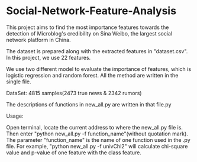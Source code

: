 # Social-Network-Feature-Analysis
This project aims to find the most importance features towards the detection of Microblog's credibility on Sina Weibo, the largest social network platform in China.

The dataset is prepared along with the extracted features in "dataset.csv". In this project, we use 22 features.

We use two different model to evaluate the importance of features, which is logistic regression and random forest. All the method are written in the single file.

DataSet:
4815 samples(2473 true news & 2342 rumors)

The descriptions of functions in new_all.py are written in that file.py

Usage:

Open terminal, locate the current address to where the new_all.py file is.
Then enter "python new_all.py -f function_name"(without quotation mark). The parameter "function_name" is the name of one function used in the .py file. For example, "python new_all.py -f univChi2" will calculate chi-square value and p-value of one feature with the class feature.

